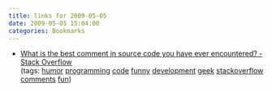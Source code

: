 ```yaml
---
title: links for 2009-05-05
date: 2009-05-05 15:04:00
categories: Bookmarks
---
```

<ul class="delicious"><li>
<div class="delicious-link"><a href="http://stackoverflow.com/questions/184618?sort=votes">What is the best comment in source code you have ever encountered? - Stack Overflow</a></div>

<div class="delicious-tags">(tags: <a href="http://delicious.com/funvill/humor">humor</a> <a href="http://delicious.com/funvill/programming">programming</a> <a href="http://delicious.com/funvill/code">code</a> <a href="http://delicious.com/funvill/funny">funny</a> <a href="http://delicious.com/funvill/development">development</a> <a href="http://delicious.com/funvill/geek">geek</a> <a href="http://delicious.com/funvill/stackoverflow">stackoverflow</a> <a href="http://delicious.com/funvill/comments">comments</a> <a href="http://delicious.com/funvill/fun">fun</a>)</div>
</li></ul>
